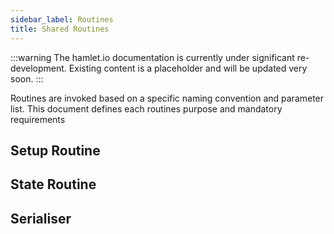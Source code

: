 ```yaml
---
sidebar_label: Routines
title: Shared Routines
---
```


:::warning
The hamlet.io documentation is currently under significant re-development. Existing content is a placeholder and will be updated very soon.
:::

Routines are invoked based on a specific naming convention and parameter list. This document defines each routines purpose and mandatory requirements

## Setup Routine

## State Routine

## Serialiser

